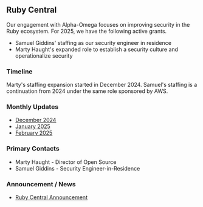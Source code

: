 ## Ruby Central

Our engagement with Alpha-Omega focuses on improving security in the Ruby ecosystem.  For 2025, we have the following active grants.

* Samuel Giddins' staffing as our security engineer in residence
* Marty Haught's expanded role to establish a security culture and operationalize security

### Timeline

Marty's staffing expansion started in December 2024. Samuel's staffing is a continuation from 2024 under the same role sponsored by AWS.

### Monthly Updates

* [December 2024](../../2024/RubyCentral/update-2024-12.md)
* [January 2025](update-2025-01.md)
* [February 2025](update-2025-02.md)



### Primary Contacts

* Marty Haught - Director of Open Source
* Samuel Giddins - Security Engineer-in-Residence

### Announcement / News

* [Ruby Central Announcement](https://rubycentral.org/news/alpha-omega-supports-ruby-centrals-expansion-of-open-source-leadership-security/)

